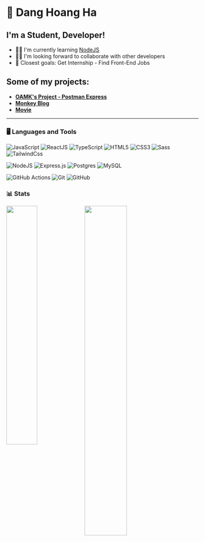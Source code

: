 <base target="_blank">

# 🕺 Dang Hoang Ha

## I'm a Student, Developer!


- 👨‍🏫 I'm currently learning [NodeJS](https://nodejs.org/docs/latest/api/)
- 👯‍♂️ I'm looking forward to collaborate with other developers
- 🥅 Closest goals: Get Internship - Find Front-End Jobs


## Some of my projects:

- **[OAMK's Project - Postman Express](https://github.com/QuirkoTech/PostmanExpress)**
- **[Monkey Blog](https://github.com/hha297/monkey-blog)**
- **[Movie](https://github.com/hha297/reactjs-movie)**

---

### 🖥️ Languages and Tools

<!-- Languages and tools badges -->

![JavaScript](https://img.shields.io/badge/javascript-%23323330.svg?style=for-the-badge&logo=javascript&logoColor=%23F7DF1E)
![ReactJS](https://img.shields.io/badge/-ReactJs-61DAFB?logo=react&logoColor=white&style=for-the-badge)
![TypeScript](https://img.shields.io/badge/typescript-%23007ACC.svg?style=for-the-badge&logo=typescript&logoColor=white)
![HTML5](https://img.shields.io/badge/html5-%23E34F26.svg?style=for-the-badge&logo=html5&logoColor=white)
![CSS3](https://img.shields.io/badge/css3-%231572B6.svg?style=for-the-badge&logo=css3&logoColor=white)
![Sass](https://img.shields.io/badge/sass-%23316192.svg?style=for-the-badge&logo=sass&)
![TailwindCss](https://img.shields.io/badge/tailwindcss-0F172A?&style=for-the-badge&logo=tailwindcss)

![NodeJS](https://img.shields.io/badge/node.js-6DA55F?style=for-the-badge&logo=node.js&logoColor=white)
![Express.js](https://img.shields.io/badge/express.js-%23404d59.svg?style=for-the-badge&logo=express&logoColor=%2361DAFB)
![Postgres](https://img.shields.io/badge/postgres-%23316192.svg?style=for-the-badge&logo=postgresql&logoColor=white)
![MySQL](https://img.shields.io/badge/mysql-%2300f.svg?style=for-the-badge&logo=mysql&logoColor=white)


![GitHub Actions](https://img.shields.io/badge/github%20actions%20-%232671E5.svg?&style=for-the-badge&logo=github%20actions&logoColor=white)
![Git](https://img.shields.io/badge/git%20-%23F05033.svg?&style=for-the-badge&logo=git&logoColor=white)
![GitHub](https://img.shields.io/badge/github%20-%23121011.svg?&style=for-the-badge&logo=github&logoColor=white)

### 📊 Stats

<!-- Stats cards  -->
<img align='left' width='40%' src='https://github-readme-stats.vercel.app/api/top-langs/?username=hha297&layout=compact&count_private=true&theme=radical'/>

<img align='left' width='47%'  src='https://github-readme-stats.vercel.app/api?username=hha297&hide=contribs&count_private=true&theme=radical&show_icons=true&rank_icon=github'/>

<!--
**Dang Hoang Ha* is a ✨ _special_ ✨ repository because its `README.md` (this file) appears on your GitHub profile.

Here are some ideas to get you started:

- 🔭 I’m currently working on ...
- 🌱 I’m currently learning ...
- 👯 I’m looking to collaborate on ...
- 🤔 I’m looking for help with ...
- 💬 Ask me about ...
- 📫 How to reach me: ...
- 😄 Pronouns: ...
- ⚡ Fun fact: ...
-->
